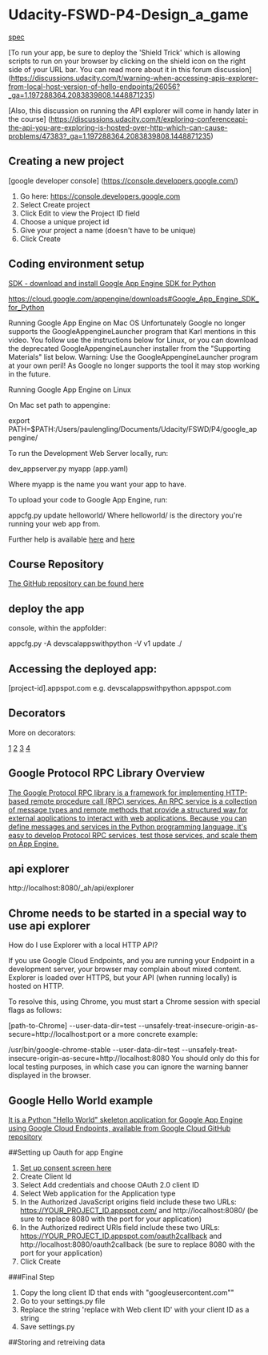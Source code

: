 # Udacity-FSWD-P4-Design_a_game

[spec](https://review.udacity.com/#!/rubrics/144/view)

[To run your app, be sure to deploy the 'Shield Trick' which is allowing scripts to run on your browser by clicking on the shield icon on the right side of your URL bar. You can read more about it in this forum discussion] (https://discussions.udacity.com/t/warning-when-accessing-apis-explorer-from-local-host-version-of-hello-endpoints/26056?_ga=1.197288364.2083839808.1448871235)

[Also, this discussion on running the API explorer will come in handy later in the course]
(https://discussions.udacity.com/t/exploring-conferenceapi-the-api-you-are-exploring-is-hosted-over-http-which-can-cause-problems/47383?_ga=1.197288364.2083839808.1448871235)


## Creating a new project

[google developer console]
(https://console.developers.google.com/)

1. Go here: https://console.developers.google.com
2. Select Create project
3. Click Edit to view the Project ID field
4. Choose a unique project id
5. Give your project a name (doesn't have to be unique)
6. Click Create

## Coding environment setup

[SDK - download and install Google App Engine SDK for Python](https://cloud.google.com/appengine/downloads)

https://cloud.google.com/appengine/downloads#Google_App_Engine_SDK_for_Python

Running Google App Engine on Mac OS
Unfortunately Google no longer supports the GoogleAppengineLauncher program that Karl mentions in this video. You follow use the instructions below for Linux, or you can download the deprecated GoogleAppengineLauncher installer from the "Supporting Materials" list below. Warning: Use the GoogleAppengineLauncher program at your own peril! As Google no longer supports the tool it may stop working in the future.

Running Google App Engine on Linux

On Mac set path to appengine:

export PATH=$PATH:/Users/paulengling/Documents/Udacity/FSWD/P4/google_appengine/

To run the Development Web Server locally, run:

dev_appserver.py myapp (app.yaml)

Where myapp is the name you want your app to have.

To upload your code to Google App Engine, run:

appcfg.py update helloworld/
Where helloworld/ is the directory you're running your web app from.

Further help is available [here](https://developers.google.com/appengine/docs/python/tools/devserver) and [here](https://developers.google.com/appengine/docs/python/gettingstartedpython27/uploading)

## Course Repository

[The GitHub repository can be found here](https://github.com/udacity/ud858)

## deploy the app

console, within the appfolder:

appcfg.py -A devscalappswithpython -V v1 update ./


## Accessing the deployed app:

[project-id].appspot.com
e.g. devscalappswithpython.appspot.com

## Decorators

More on decorators:

[1](https://realpython.com/blog/python/primer-on-python-decorators/)
[2](http://www.learnpython.org/en/Decorators)
[3](https://www.python.org/dev/peps/pep-0318/)
[4](http://www.jeffknupp.com/blog/2013/11/29/improve-your-python-decorators-explained/)

## Google Protocol RPC Library Overview

[The Google Protocol RPC library is a framework for implementing HTTP-based remote procedure call (RPC) services. An RPC service is a collection of message types and remote methods that provide a structured way for external applications to interact with web applications. Because you can define messages and services in the Python programming language, it's easy to develop Protocol RPC services, test those services, and scale them on App Engine.](https://cloud.google.com/appengine/docs/python/tools/protorpc/)

## api explorer

http://localhost:8080/_ah/api/explorer

## Chrome needs to be started in a special way to use api explorer

How do I use Explorer with a local HTTP API?

If you use Google Cloud Endpoints, and you are running your Endpoint in a development server, your browser may complain about mixed content. Explorer is loaded over HTTPS, but your API (when running locally) is hosted on HTTP.

To resolve this, using Chrome, you must start a Chrome session with special flags as follows:

[path-to-Chrome] --user-data-dir=test --unsafely-treat-insecure-origin-as-secure=http://localhost:port
or a more concrete example:

 /usr/bin/google-chrome-stable --user-data-dir=test --unsafely-treat-insecure-origin-as-secure=http://localhost:8080
You should only do this for local testing purposes, in which case you can ignore the warning banner displayed in the browser.

## Google Hello World example

[It is a Python "Hello World" skeleton application for Google App Engine using Google Cloud Endpoints, available from Google Cloud GitHub repository](https://github.com/GoogleCloudPlatform/appengine-endpoints-helloendpoints-python)

##Setting up Oauth for app Engine

1. [Set up consent screen here](https://console.developers.google.com/apis/credentials/consent?project=devscalappswithpython)
2. Create Client Id
3. Select Add credentials and choose OAuth 2.0 client ID
4. Select Web application for the Application type
5. In the Authorized JavaScript origins field include these two URLs: https://YOUR_PROJECT_ID.appspot.com/ and http://localhost:8080/ (be sure to replace 8080 with the port for your application)
6. In the Authorized redirect URIs field include these two URLs: https://YOUR_PROJECT_ID.appspot.com/oauth2callback and http://localhost:8080/oauth2callback (be sure to replace 8080 with the port for your application)
7. Click Create

###Final Step
1. Copy the long client ID that ends with "googleusercontent.com""
2. Go to your settings.py file
3. Replace the string 'replace with Web client ID' with your client ID as a string
4. Save settings.py

##Storing and retreiving data
